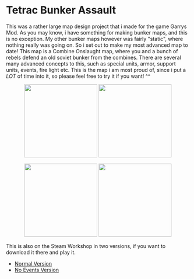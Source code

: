 # Tetrac Bunker Assault
This was a rather large map design project that i made for the game Garrys Mod. As you may know, i have something for making bunker maps, and this is no exception. My other bunker maps however was fairly "static", where nothing really was going on. So i set out to make my most advanced map to date!
This map is a Combine Onslaught map, where you and a bunch of rebels defend an old soviet bunker from the combines. There are several many advanced concepts to this, such as special units, armor, support units, events, fire light etc.
This is the map i am most proud of, since i put a *LOT* of time into it, so please feel free to try it if you want! ^^

<p align="center">
  <img height=200 src="https://user-images.githubusercontent.com/22596587/147489076-db5ae089-4b21-40c7-b050-772aca3f5243.jpg">
  <img height=200 src="https://user-images.githubusercontent.com/22596587/147489083-aaecece1-456f-4d68-9561-de9bcb85d9e3.jpg">
</p>
<p align="center">
  <img height=200 src="https://user-images.githubusercontent.com/22596587/147489099-d3605c76-6366-4481-9766-765da47c6352.jpg">
  <img height=200 src="https://user-images.githubusercontent.com/22596587/147489111-e884f522-a3d7-4711-aa3f-a5154a5acc4b.jpg">
</p>

This is also on the Steam Workshop in two versions, if you want to download it there and play it.
* [Normal Version](https://steamcommunity.com/sharedfiles/filedetails/?id=2119764629)
* [No Events Version](https://steamcommunity.com/sharedfiles/filedetails/?id=2123785583)
